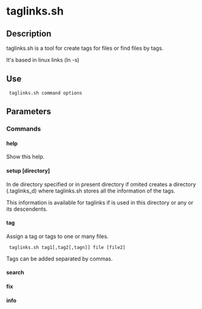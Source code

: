 # taglinks.sh
## Description
taglinks.sh is a tool for create tags for files or find files by tags.

It's based in linux links (ln -s)


## Use
```
 taglinks.sh command options
```


## Parameters 
### Commands
#### help
Show this help.


#### setup [directory]
In de directory specified or in present directory if omited 
creates a directory (.taglinks_d) where taglinks.sh stores 
all the information of the tags.

This information is available for taglinks if is used in this 
directory or any or its descendents.


#### tag
Assign a tag or tags to one or many files.

```
 taglinks.sh tag1[,tag2[,tagn]] file [file2]
```

Tags can be added separated by commas.


#### search

#### fix

#### info





